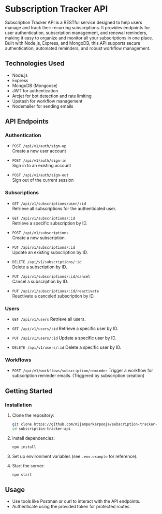 # Subscription Tracker API

Subscription Tracker API is a RESTful service designed to help users manage and track their recurring subscriptions. It provides endpoints for user authentication, subscription management, and renewal reminders, making it easy to organize and monitor all your subscriptions in one place. Built with Node.js, Express, and MongoDB, this API supports secure authentication, automated reminders, and robust workflow management.

## Technologies Used

- Node.js
- Express
- MongoDB (Mongoose)
- JWT for authentication
- Arcjet for bot detection and rate limiting
- Upstash for workflow management
- Nodemailer for sending emails

## API Endpoints

### Authentication

- `POST /api/v1/auth/sign-up`  
  Create a new user account

- `POST /api/v1/auth/sign-in`  
  Sign in to an existing account

- `POST /api/v1/auth/sign-out`  
  Sign out of the current session

### Subscriptions

- `GET /api/v1/subscriptions/user/:id`  
  Retrieve all subscriptions for the authenticated user.

- `GET /api/v1/subscriptions/:id`  
  Retrieve a specific subscription by ID.

- `POST /api/v1/subscriptions`  
  Create a new subscription.

- `PUT /api/v1/subscriptions/:id`  
  Update an existing subscription by ID.

- `DELETE /api/v1/subscriptions/:id`  
  Delete a subscription by ID.

- `PUT /api/v1/subscriptions/:id/cancel`  
  Cancel a subscription by ID.

- `PUT /api/v1/subscriptions/:id/reactivate`  
  Reactivate a canceled subscription by ID.

### Users

- `GET /api/v1/users`
  Retrieve all users.

- `GET /api/v1/users/:id`
  Retrieve a specific user by ID.

- `PUT /api/v1/users/:id`
  Update a specific user by ID.

- `DELETE /api/v1/users/:id`
  Delete a specific user by ID.

### Workflows

- `POST /api/v1/workflows/subscription/reminder`
  Trigger a workflow for subscription reminder emails. (Triggered by subscription creation)

## Getting Started

### Installation

1. Clone the repository:
   ```bash
   git clone https://github.com/nijampurkarpooja/subscription-tracker-api.git
   cd subscription-tracker-api
   ```
2. Install dependencies:
   ```bash
   npm install
   ```
3. Set up environment variables (see `.env.example` for reference).

4. Start the server:
   ```bash
   npm start
   ```

## Usage

- Use tools like Postman or curl to interact with the API endpoints.
- Authenticate using the provided token for protected routes.
